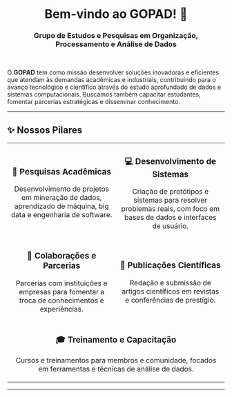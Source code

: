<h1 align="center">
  Bem-vindo ao GOPAD! 🧠
</h1>
<h3 align="center">
  Grupo de Estudos e Pesquisas em Organização, Processamento e Análise de Dados
</h3>

<br>

O **GOPAD** tem como missão desenvolver soluções inovadoras e eficientes que atendam às demandas acadêmicas e industriais, contribuindo para o avanço tecnológico e científico através do estudo aprofundado de dados e sistemas computacionais. Buscamos também capacitar estudantes, fomentar parcerias estratégicas e disseminar conhecimento.

---

## ✨ Nossos Pilares

<table>
  <tr>
    <td width="50%">
      <h3 align="center">🔬 Pesquisas Acadêmicas</h3>
      <p align="center">Desenvolvimento de projetos em mineração de dados, aprendizado de máquina, big data e engenharia de software.</p>
    </td>
    <td width="50%">
      <h3 align="center">💻 Desenvolvimento de Sistemas</h3>
      <p align="center">Criação de protótipos e sistemas para resolver problemas reais, com foco em bases de dados e interfaces de usuário.</p>
    </td>
  </tr>
  <tr>
    <td width="50%">
      <h3 align="center">🤝 Colaborações e Parcerias</h3>
      <p align="center">Parcerias com instituições e empresas para fomentar a troca de conhecimentos e experiências.</p>
    </td>
    <td width="50%">
      <h3 align="center">📖 Publicações Científicas</h3>
      <p align="center">Redação e submissão de artigos científicos em revistas e conferências de prestígio.</p>
    </td>
  </tr>
  <tr>
    <td colspan="2" width="100%">
      <h3 align="center">🎓 Treinamento e Capacitação</h3>
      <p align="center">Cursos e treinamentos para membros e comunidade, focados em ferramentas e técnicas de análise de dados.</p>
    </td>
  </tr>
</table>

---
